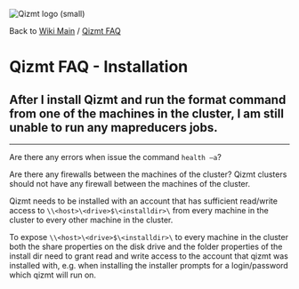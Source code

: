 <a href='Hidden comment: Image:'></a><img src='http://qizmt.googlecode.com/svn/wiki/images/Qizmt_logo_small.png' alt='Qizmt logo (small)' />

Back to <a href='Hidden comment: Link:'></a>[Wiki Main](Main.md) / <a href='Hidden comment: Link:'></a>[Qizmt FAQ](MySpaceQizmtFAQ.md)



# Qizmt FAQ - Installation #

## After I install Qizmt and run the format command from one of the machines in the cluster, I am still unable to run any mapreducers jobs. ##

---


Are there any errors when issue the command `health –a`?

Are there any firewalls between the machines of the cluster? Qizmt clusters should not have any firewall between the machines of the cluster.

Qizmt needs to be installed with an account that has sufficient read/write access to `\\<host>\<drive>$\<installdir>\` from every machine in the cluster to every other machine in the cluster.

To expose `\\<host>\<drive>$\<installdir>\` to every machine in the cluster both the share properties on the disk drive and the folder properties of the install dir need to grant read and write access to the account that qizmt was installed with, e.g. when installing the installer prompts for a login/password which qizmt will run on.